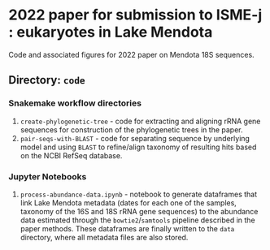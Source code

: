 # 2022 paper for submission to ISME-j : eukaryotes in Lake Mendota

Code and associated figures for 2022 paper on Mendota 18S sequences.

## Directory: `code`

### Snakemake workflow directories

1. `create-phylogenetic-tree` - code for extracting and aligning rRNA gene sequences for construction of the phylogenetic trees in the paper. 
2. `pair-seqs-with-BLAST` - code for separating sequence by underlying model and using `BLAST` to refine/align taxonomy of resulting hits based on the NCBI RefSeq database.

### Jupyter Notebooks

1. `process-abundance-data.ipynb` - notebook to generate dataframes that link Lake Mendota metadata (dates for each one of the samples, taxonomy of the 16S and 18S rRNA gene sequences) to the abundance data estimated through the `bowtie2`/`samtools` pipeline described in the paper methods. These dataframes are finally written to the `data` directory, where all metadata files are also stored.

